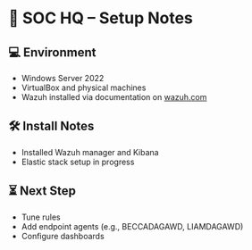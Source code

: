 # 🔧 SOC HQ – Setup Notes

## 💻 Environment
- Windows Server 2022
- VirtualBox and physical machines
- Wazuh installed via documentation on [wazuh.com](https://documentation.wazuh.com)

## 🛠️ Install Notes
- Installed Wazuh manager and Kibana
- Elastic stack setup in progress

## ⏳ Next Step
- Tune rules
- Add endpoint agents (e.g., BECCADAGAWD, LIAMDAGAWD)
- Configure dashboards

